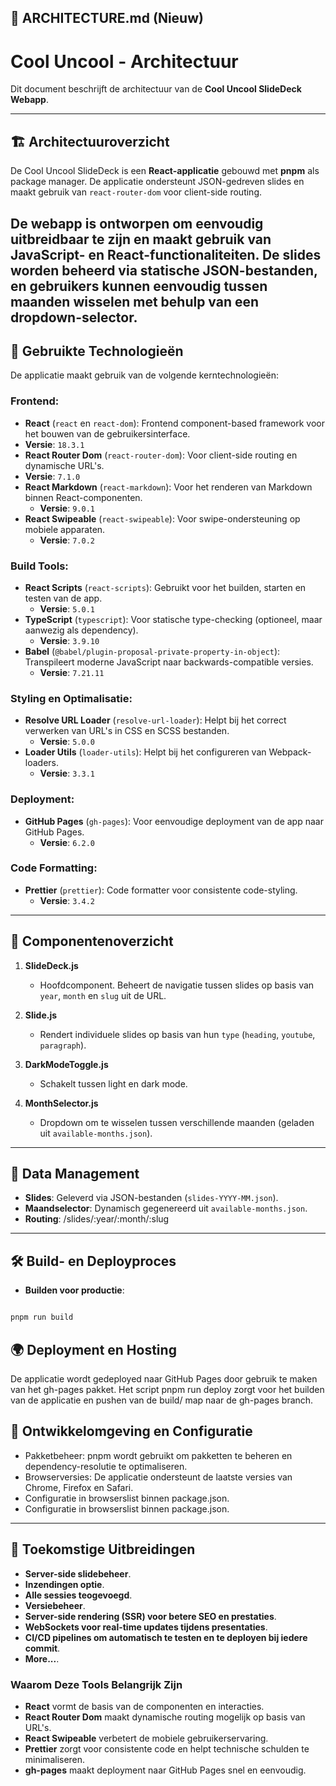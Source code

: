 
## 📄 **ARCHITECTURE.md (Nieuw)**


# Cool Uncool - Architectuur

Dit document beschrijft de architectuur van de **Cool Uncool SlideDeck Webapp**.

---

## 🏗️ Architectuuroverzicht

De Cool Uncool SlideDeck is een **React-applicatie** gebouwd met **pnpm** als package manager. De applicatie ondersteunt JSON-gedreven slides en maakt gebruik van `react-router-dom` voor client-side routing.  

De webapp is ontworpen om eenvoudig uitbreidbaar te zijn en maakt gebruik van  JavaScript- en React-functionaliteiten. De slides worden beheerd via statische JSON-bestanden, en gebruikers kunnen eenvoudig tussen maanden wisselen met behulp van een dropdown-selector.
---

## 🚀 Gebruikte Technologieën

De applicatie maakt gebruik van de volgende kerntechnologieën:

### Frontend:
- **React** (`react` en `react-dom`): Frontend component-based framework voor het bouwen van de gebruikersinterface.  
 - **Versie**: `18.3.1`  
- **React Router Dom** (`react-router-dom`): Voor client-side routing en dynamische URL's.  
 - **Versie**: `7.1.0`  
- **React Markdown** (`react-markdown`): Voor het renderen van Markdown binnen React-componenten.  
  - **Versie**: `9.0.1`  
- **React Swipeable** (`react-swipeable`): Voor swipe-ondersteuning op mobiele apparaten.  
  - **Versie**: `7.0.2`  

### Build Tools:
- **React Scripts** (`react-scripts`): Gebruikt voor het builden, starten en testen van de app.  
  - **Versie**: `5.0.1`  
- **TypeScript** (`typescript`): Voor statische type-checking (optioneel, maar aanwezig als dependency).  
  - **Versie**: `3.9.10`  
- **Babel** (`@babel/plugin-proposal-private-property-in-object`): Transpileert moderne JavaScript naar backwards-compatible versies.  
  - **Versie**: `7.21.11`  

### Styling en Optimalisatie:
- **Resolve URL Loader** (`resolve-url-loader`): Helpt bij het correct verwerken van URL's in CSS en SCSS bestanden.  
  - **Versie**: `5.0.0`  
- **Loader Utils** (`loader-utils`): Helpt bij het configureren van Webpack-loaders.  
  - **Versie**: `3.3.1`  

### Deployment:
- **GitHub Pages** (`gh-pages`): Voor eenvoudige deployment van de app naar GitHub Pages.  
  - **Versie**: `6.2.0`  

### Code Formatting:
- **Prettier** (`prettier`): Code formatter voor consistente code-styling.  
  - **Versie**: `3.4.2`  

---

## 📂 Componentenoverzicht

1. **SlideDeck.js**  
   - Hoofdcomponent. Beheert de navigatie tussen slides op basis van `year`, `month` en `slug` uit de URL.

2. **Slide.js**  
   - Rendert individuele slides op basis van hun `type` (`heading`, `youtube`, `paragraph`).

3. **DarkModeToggle.js**  
   - Schakelt tussen light en dark mode.

4. **MonthSelector.js**  
   - Dropdown om te wisselen tussen verschillende maanden (geladen uit `available-months.json`).

---

## 📂 Data Management

- **Slides**: Geleverd via JSON-bestanden (`slides-YYYY-MM.json`).  
- **Maandselector**: Dynamisch gegenereerd uit `available-months.json`.  
- **Routing**:  /slides/:year/:month/:slug

---


## 🛠️ Build- en Deployproces

- **Builden voor productie**:  

```bash

pnpm run build

```

## 🌍 Deployment en Hosting

De applicatie wordt gedeployed naar GitHub Pages door gebruik te maken van het gh-pages pakket.
Het script pnpm run deploy zorgt voor het builden van de applicatie en pushen van de build/ map naar de gh-pages branch.

## 🔧 Ontwikkelomgeving en Configuratie

- Pakketbeheer: pnpm wordt gebruikt om pakketten te beheren en dependency-resolutie te optimaliseren.
- Browserversies: De applicatie ondersteunt de laatste versies van Chrome, Firefox en Safari.
- Configuratie in browserslist binnen package.json.
 - Configuratie in browserslist binnen package.json.


---

## 🚀 Toekomstige Uitbreidingen

- **Server-side slidebeheer**.  
- **Inzendingen optie**.  
- **Alle sessies teogevoegd**.
- **Versiebeheer**.
- **Server-side rendering (SSR) voor betere SEO en prestaties**.  
- **WebSockets voor real-time updates tijdens presentaties**.  
- **CI/CD pipelines om automatisch te testen en te deployen bij iedere commit**.  
- **More...**.  

### Waarom Deze Tools Belangrijk Zijn
- **React** vormt de basis van de componenten en interacties.  
- **React Router Dom** maakt dynamische routing mogelijk op basis van URL's.  
- **React Swipeable** verbetert de mobiele gebruikerservaring.  
- **Prettier** zorgt voor consistente code en helpt technische schulden te minimaliseren.  
- **gh-pages** maakt deployment naar GitHub Pages snel en eenvoudig.  
